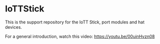 # IoTTStick
This is the support repository for the IoTT Stick, port modules and hat devices. 

For a general introduction, watch this video: https://youtu.be/00uinHvzn08

